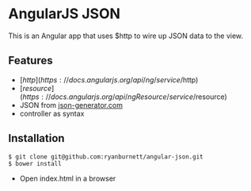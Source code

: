 AngularJS JSON
======

This is an Angular app that uses $http to wire up JSON data to the view.

Features
------

* [$http](https://docs.angularjs.org/api/ng/service/$http)
* [$resource](https://docs.angularjs.org/api/ngResource/service/$resource)
* JSON from [json-generator.com](https://json-generator.com)
* controller as syntax

Installation
------
```
$ git clone git@github.com:ryanburnett/angular-json.git
$ bower install
```
* Open index.html in a browser